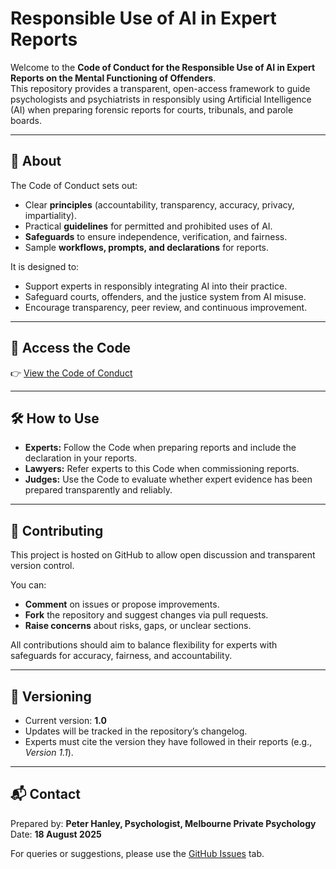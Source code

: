 # Responsible Use of AI in Expert Reports

Welcome to the **Code of Conduct for the Responsible Use of AI in Expert Reports on the Mental Functioning of Offenders**.  
This repository provides a transparent, open-access framework to guide psychologists and psychiatrists in responsibly using Artificial Intelligence (AI) when preparing forensic reports for courts, tribunals, and parole boards.  

---

## 📖 About

The Code of Conduct sets out:
- Clear **principles** (accountability, transparency, accuracy, privacy, impartiality).  
- Practical **guidelines** for permitted and prohibited uses of AI.  
- **Safeguards** to ensure independence, verification, and fairness.  
- Sample **workflows, prompts, and declarations** for reports.  

It is designed to:
- Support experts in responsibly integrating AI into their practice.  
- Safeguard courts, offenders, and the justice system from AI misuse.  
- Encourage transparency, peer review, and continuous improvement.  

---

## 📑 Access the Code

👉 [View the Code of Conduct](./CODE_OF_CONDUCT.md)  

---

## 🛠 How to Use

- **Experts:** Follow the Code when preparing reports and include the declaration in your reports.  
- **Lawyers:** Refer experts to this Code when commissioning reports.  
- **Judges:** Use the Code to evaluate whether expert evidence has been prepared transparently and reliably.  

---

## 🤝 Contributing

This project is hosted on GitHub to allow open discussion and transparent version control.  

You can:
- **Comment** on issues or propose improvements.  
- **Fork** the repository and suggest changes via pull requests.  
- **Raise concerns** about risks, gaps, or unclear sections.  

All contributions should aim to balance flexibility for experts with safeguards for accuracy, fairness, and accountability.  

---

## 🔖 Versioning

- Current version: **1.0**  
- Updates will be tracked in the repository’s changelog.  
- Experts must cite the version they have followed in their reports (e.g., *Version 1.1*).  

---

## 📬 Contact

Prepared by: **Peter Hanley, Psychologist, Melbourne Private Psychology**  
Date: **18 August 2025**  

For queries or suggestions, please use the [GitHub Issues](./issues) tab.
